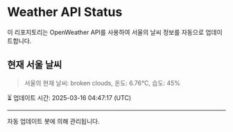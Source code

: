 
# Weather API Status

이 리포지토리는 OpenWeather API를 사용하여 서울의 날씨 정보를 자동으로 업데이트합니다.

## 현재 서울 날씨
> 서울의 현재 날씨: broken clouds, 온도: 6.76°C, 습도: 45%

⏳ 업데이트 시간: 2025-03-16 04:47:17 (UTC)

---
자동 업데이트 봇에 의해 관리됩니다.
